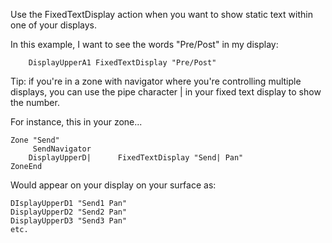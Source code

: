 Use the FixedTextDisplay action when you want to show static text within one of your displays. 

In this example, I want to see the words "Pre/Post" in my display:
```
	DisplayUpperA1 FixedTextDisplay "Pre/Post"
```

Tip: if you're in a zone with navigator where you're controlling multiple displays, you can use the pipe character | in your fixed text display to show the number. 

For instance, this in your zone...
```
Zone "Send"
     SendNavigator
	DisplayUpperD|		FixedTextDisplay "Send| Pan"
ZoneEnd
```

Would appear on your display on your surface as: 
```
DIsplayUpperD1 "Send1 Pan"
DisplayUpperD2 "Send2 Pan"
DisplayUpperD3 "Send3 Pan"
etc.
````